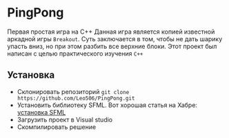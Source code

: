 # PingPong
Первая простая игра на C++
Данная игра является копией известной аркадной игры `Breakout`. Суть заключается в том, чтобы не дать шарику упасть вниз, но при этом разбить все верхние блоки. Этот проект был
написан с целью практического изучения `C++`

## Установка
- Склонировать репозиторий `git clone https://github.com/Leo506/PingPong.git`
- Установить библиотеку SFML. Вот хорошая статья на Хабре: [установка SFML](https://habr.com/ru/post/278977/)
- Загрузить проект в Visual studio
- Скомпилировать решение
